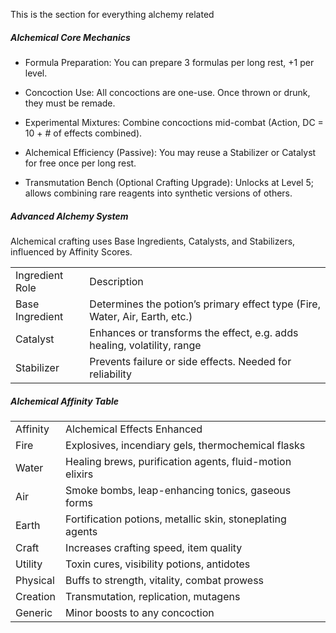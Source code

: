 This is the section for everything alchemy related

##### Alchemical Core Mechanics

- Formula Preparation: You can prepare 3 formulas per long rest, +1 per level.
    
- Concoction Use: All concoctions are one-use. Once thrown or drunk, they must be remade.
    
- Experimental Mixtures: Combine concoctions mid-combat (Action, DC = 10 + # of effects combined).
    
- Alchemical Efficiency (Passive): You may reuse a Stabilizer or Catalyst for free once per long rest.
    
- Transmutation Bench (Optional Crafting Upgrade): Unlocks at Level 5; allows combining rare reagents into synthetic versions of others.
##### Advanced Alchemy System

Alchemical crafting uses Base Ingredients, Catalysts, and Stabilizers, influenced by Affinity Scores.

|   |   |
|---|---|
|Ingredient Role|Description|
|Base Ingredient|Determines the potion’s primary effect type (Fire, Water, Air, Earth, etc.)|
|Catalyst|Enhances or transforms the effect, e.g. adds healing, volatility, range|
|Stabilizer|Prevents failure or side effects. Needed for reliability|

##### Alchemical Affinity Table

|   |   |
|---|---|
|Affinity|Alchemical Effects Enhanced|
|Fire|Explosives, incendiary gels, thermochemical flasks|
|Water|Healing brews, purification agents, fluid-motion elixirs|
|Air|Smoke bombs, leap-enhancing tonics, gaseous forms|
|Earth|Fortification potions, metallic skin, stoneplating agents|
|Craft|Increases crafting speed, item quality|
|Utility|Toxin cures, visibility potions, antidotes|
|Physical|Buffs to strength, vitality, combat prowess|
|Creation|Transmutation, replication, mutagens|
|Generic|Minor boosts to any concoction|